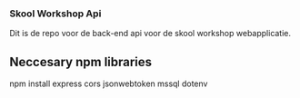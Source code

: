 ### Skool Workshop Api

Dit is de repo voor de back-end api voor de skool workshop webapplicatie.

## Neccesary npm libraries

npm install express cors jsonwebtoken mssql dotenv